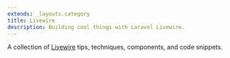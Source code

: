 ```yaml
---
extends: _layouts.category
title: Livewire
description: Building cool things with Laravel Livewire.
---
```


A collection of [Livewire](https://laravel-livewire.com/) tips, techniques, components, and code snippets.
